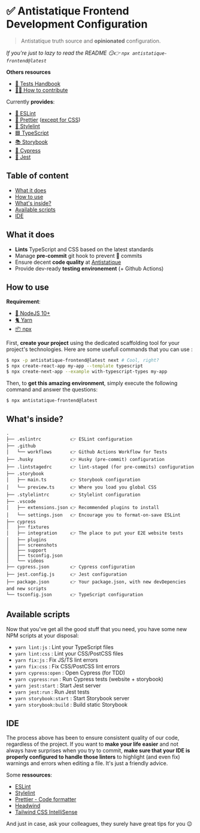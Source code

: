 # ✅ Antistatique Frontend Development Configuration

> Antistatique truth source and **opinionated** configuration.

*If you're just to lazy to read the README  😏👉 `npx antistatique-frontend@latest`*

**Others resources**
- [📗 Tests Handbook](doc/tests-handbook.md)
- [👨‍💻 How to contribute](CONTRIBUTE.md)

Currently **provides**:
- [🔹 ESLint](https://eslint.org/)
- [🌈 Prettier](https://eslint.org/) ([except for CSS](https://github.com/prettier/prettier/issues/5948))
- [👔 Stylelint](https://stylelint.io/)
- [🟦 TypeScript](https://www.typescriptlang.org/)
- [📚 Storybook](https://storybook.js.org/)
- [🌳 Cypress](https://www.cypress.io/)
- [👞 Jest](https://jestjs.io/)

## Table of content
-  [What it does](#what-it-does)
-  [How to use](#how-to-use)
-  [What's inside?](#whats-inside)
-  [Available scripts](#available-scripts)
-  [IDE](#ide)

## What it does
- **Lints** TypeScript and CSS based on the latest standards
- Manage **pre-commit** git hook to prevent 💩 commits
- Ensure decent **code quality** at [Antistatique](https://antistatique.net/)
- Provide dev-ready **testing environement** (+ Github Actions) 

## How to use

**Requirement**:

- [📗 NodeJS 10+](https://nodejs.org/en/)
- [🐈 Yarn](https://yarnpkg.com/lang/en/)
- [📦 npx](https://github.com/npm/npx)

First, **create your project** using the dedicated scaffolding tool for your project's technologies. Here are some usefull commands that you can use :

```bash
$ npx -p antistatique-frontend@latest next # Cool, right?
$ npx create-react-app my-app --template typescript
$ npx create-next-app --example with-typescript-types my-app
```

Then, to **get this amazing environment**, simply execute the following command and answer the questions:

```bash
$ npx antistatique-frontend@latest
```

## What's inside?

```plain
.
├── .eslintrc           👉 ESLint configuration
├── .github
│   └── workflows       👉 Github Actions Workflow for Tests
├── .husky              👉 Husky (pre-commit) configuration
├── .lintstagedrc       👉 lint-staged (for pre-commits) configuration
├── .storybook 
│   ├── main.ts         👉 Storybook configuration
│   └── preview.ts      👉 Where you load you global CSS
├── .stylelintrc        👉 Stylelint configuration
├── .vscode
│   ├── extensions.json 👉 Recommended plugins to install
│   └── settings.json   👉 Encourage you to format-on-save ESLint
├── cypress
│   ├── fixtures
│   ├── integration     👉 The place to put your E2E website tests
│   ├── plugins
│   ├── screenshots
│   ├── support
│   ├── tsconfig.json
│   └── videos
├── cypress.json        👉 Cypress configuration
├── jest.config.js      👉 Jest configuration
├── package.json        👉 Your package.json, with new devDepencies and new scripts
└── tsconfig.json       👉 TypeScript configuration
```

## Available scripts

Now that you've get all the good stuff that you need, you have some new NPM scripts at your disposal:

- `yarn lint:js` : Lint your TypeScript files
- `yarn lint:css` : Lint your CSS/PostCSS files
- `yarn fix:js` : Fix JS/TS lint errors
- `yarn fix:css` : Fix CSS/PostCSS lint errors
- `yarn cypress:open` :  Open Cypress (for TDD)
- `yarn cypress:run` : Run Cypress tests (website + storybook)
- `yarn jest:start` : Start Jest server
- `yarn jest:run` : Run Jest tests
- `yarn storybook:start` : Start Storybook server
- `yarn storybook:build` : Build static Storybook

## IDE

The process above has been to ensure consistent quality of our code, regardless of the project. If you want to **make your life easier** and not always have surprises when you try to commit, **make sure that your IDE is properly configured to handle those linters** to highlight (and even fix) warnings and errors when editing a file. It's just a friendly advice.

Some **ressources**:
- [ESLint](https://marketplace.visualstudio.com/items?itemName=dbaeumer.vscode-eslint)
- [Stylelint](https://marketplace.visualstudio.com/items?itemName=stylelint.vscode-stylelint)
- [Prettier - Code formatter](https://marketplace.visualstudio.com/items?itemName=esbenp.prettier-vscode)
- [Headwind](https://marketplace.visualstudio.com/items?itemName=heybourn.headwind)
- [Tailwind CSS IntelliSense](https://marketplace.visualstudio.com/items?itemName=bradlc.vscode-tailwindcss)

And just in case, ask your colleagues, they surely have great tips for you 😉

